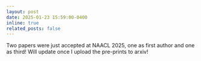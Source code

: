 ```yaml
---
layout: post
date: 2025-01-23 15:59:00-0400
inline: true
related_posts: false
---
```


Two papers were just accepted at NAACL 2025, one as first author and one as third! Will update once I upload the pre-prints to arxiv!
